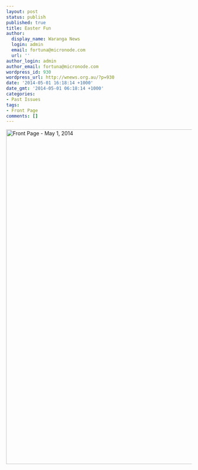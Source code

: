 ```yaml
---
layout: post
status: publish
published: true
title: Easter Fun
author:
  display_name: Waranga News
  login: admin
  email: fortuna@micronode.com
  url: ''
author_login: admin
author_email: fortuna@micronode.com
wordpress_id: 930
wordpress_url: http://wnews.org.au/?p=930
date: '2014-05-01 16:18:14 +1000'
date_gmt: '2014-05-01 06:18:14 +1000'
categories:
- Past Issues
tags:
- Front Page
comments: []
---
```

<p><a href="http://wnews.org.au/wp-content/uploads/2014/05/wnews20140501P01.pdf"><img class="alignnone size-full wp-image-928" alt="Front Page - May 1, 2014" src="http://wnews.org.au/wp-content/uploads/2014/05/wnews20140501P01.jpg" width="624" height="907" /></a></p>
